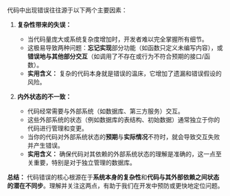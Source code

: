 代码中出现错误往往源于以下两个主要因素：

1.  **复杂性带来的失误：**
    *   当代码量庞大或系统复杂度增加时，开发者难以完全掌握所有细节。
    *   这极易导致两种问题：**忘记实现**部分功能（如函数只定义未编写内容），或**错误地与其他部分交互**（如调用了不存在或行为不符合预期的接口/函数）。
    *   **实用含义：** 复杂的代码本身就是错误的温床，它增加了遗漏和错误假设的风险。

2.  **内外状态的不一致：**
    *   代码经常需要与外部系统（如数据库、第三方服务）交互。
    *   这些外部系统的状态（例如数据库的表结构、初始数据）通常独立于你的代码进行管理和变更。
    *   当你的代码对外部系统状态的**预期**与**实际情况**不符时，就会导致交互失败并产生错误。
    *   **实用含义：** 确保代码对其依赖的外部系统状态的理解是准确的，这一点至关重要，特别是对于独立管理的数据库。

**总结：** 代码错误的核心根源在于**系统本身的复杂性**和**代码与其外部依赖之间状态的潜在不同步**。理解并关注这两点，有助于我们在开发中预防或更快地定位问题。